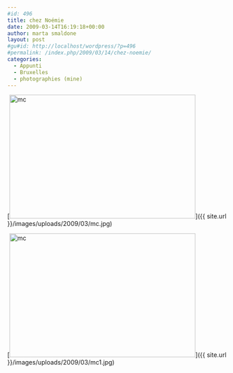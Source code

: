 ```yaml
---
#id: 496
title: chez Noémie
date: 2009-03-14T16:19:18+00:00
author: marta smaldone
layout: post
#gu#id: http://localhost/wordpress/?p=496
#permalink: /index.php/2009/03/14/chez-noemie/
categories:
  - Appunti
  - Bruxelles
  - photographies (mine)
---
```

[<img class="aligncenter size-full wp-image-1528" title="mc" src="{{ site.url }}/images/uploads/2009/03/mc.jpg" alt="mc" width="425" height="283" srcset="{{ site.url }}/images/uploads/2009/03/mc.jpg 425w, {{ site.url }}/images/uploads/2009/03/mc-300x200.jpg 300w" sizes="(max-width: 425px) 100vw, 425px" />]({{ site.url }}/images/uploads/2009/03/mc.jpg)

[<img class="aligncenter size-full wp-image-1544" title="mc" src="{{ site.url }}/images/uploads/2009/03/mc1.jpg" alt="mc" width="425" height="283" srcset="{{ site.url }}/images/uploads/2009/03/mc1.jpg 425w, {{ site.url }}/images/uploads/2009/03/mc1-300x200.jpg 300w" sizes="(max-width: 425px) 100vw, 425px" />]({{ site.url }}/images/uploads/2009/03/mc1.jpg)